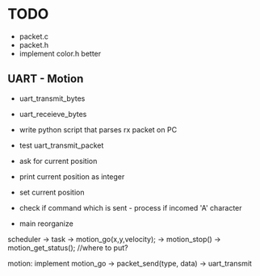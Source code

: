 TODO
=====

+ packet.c
+ packet.h
+ implement color.h better

UART - Motion
-------------
+ uart_transmit_bytes
+ uart_receieve_bytes

+ write python script that parses rx packet on PC
+ test uart_transmit_packet



+ ask for current position
+ print current position as integer
+ set current position

+ check if command which is sent - process if incomed 'A' character
- main reorganize

scheduler -> task -> motion_go(x,y,velocity);
				  -> motion_stop()
				  -> motion_get_status(); //where to put?
				  
motion:    implement motion_go -> packet_send(type, data) -> uart_transmit
